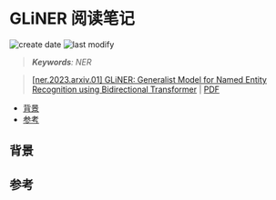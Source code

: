GLiNER 阅读笔记
===
<!--START_SECTION:badge-->

![create date](https://img.shields.io/static/v1?label=create%20date&message=2024-06-xx&label_color=gray&color=lightsteelblue&style=flat-square)
![last modify](https://img.shields.io/static/v1?label=last%20modify&message=2025-08-03%2022%3A42%3A16&label_color=gray&color=thistle&style=flat-square)

<!--END_SECTION:badge-->
<!--info
top: false
draft: true
hidden: true
tag: [nlp_ner]
-->

> ***Keywords**: NER*

> [[ner.2023.arxiv.01] GLiNER: Generalist Model for Named Entity Recognition using Bidirectional Transformer](https://arxiv.org/abs/2311.08526) | [PDF]([ner.2023.arxiv.01]%20GLiNER.pdf)

<!--START_SECTION:toc-->
- [背景](#背景)
- [参考](#参考)
<!--END_SECTION:toc-->


## 背景


## 参考
